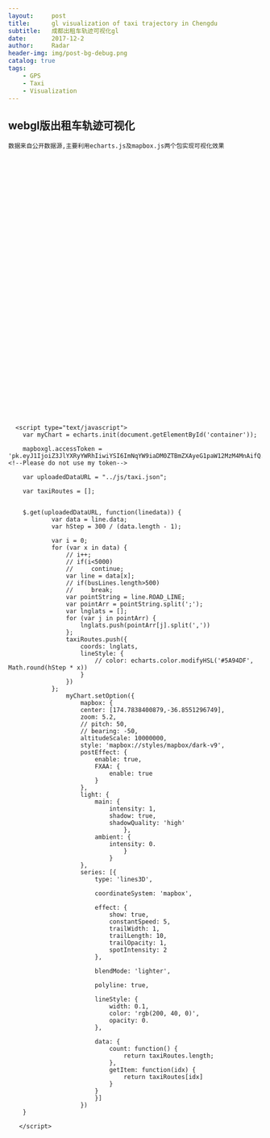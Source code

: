 ```yaml
---
layout:     post
title:      gl visualization of taxi trajectory in Chengdu
subtitle:   成都出租车轨迹可视化gl
date:       2017-12-2
author:     Radar
header-img: img/post-bg-debug.png
catalog: true
tags:
	- GPS
	- Taxi
	- Visualization
---
```



## webgl版出租车轨迹可视化
	数据来自公开数据源,主要利用echarts.js及mapbox.js两个包实现可视化效果
<html style="height: 100%">
   <head>
		<script src='https://api.mapbox.com/mapbox-gl-js/v0.38.0/mapbox-gl.js'></script>
		<link href='https://api.mapbox.com/mapbox-gl-js/v0.38.0/mapbox-gl.css' rel='stylesheet' />
       <meta charset="utf-8">
   </head>
   <body style="height: 100%; margin: 0">
      <div id="container" style="width:750px;height:500px;"></div>
      <br>
      <script type="text/javascript" src="http://data-visual.cn/datav/src/js/echarts/echarts-3.8.4.min.js"></script>

      <script type="text/javascript">
        var myChart = echarts.init(document.getElementById('container'));
		 
		mapboxgl.accessToken = 'pk.eyJ1IjoiZ3JlYXRyYWRhIiwiYSI6ImNqYW9iaDM0ZTBmZXAyeG1paW12MzM4MnAifQ.Lz_wF3srdlOYOJBvwWT5VA'; <!--Please do not use my token-->
		
		var uploadedDataURL = "../js/taxi.json";
		
		var taxiRoutes = [];
		
		
		$.get(uploadedDataURL, function(linedata)) {
				var data = line.data;
				var hStep = 300 / (data.length - 1);
				
				var i = 0;
				for (var x in data) {
					// i++;
					// if(i<5000)
					//     continue;
					var line = data[x];
					// if(busLines.length>500)
					//     break;
					var pointString = line.ROAD_LINE;
					var pointArr = pointString.split(';');
					var lnglats = [];
					for (var j in pointArr) {
						lnglats.push(pointArr[j].split(','))
					};
					taxiRoutes.push({
						coords: lnglats,
						lineStyle: {
							// color: echarts.color.modifyHSL('#5A94DF', Math.round(hStep * x))
						}
					})
				};
					myChart.setOption({
						mapbox: {
						center: [174.7838400879,-36.8551296749],
						zoom: 5.2,
						// pitch: 50,
						// bearing: -50,
						altitudeScale: 10000000,
						style: 'mapbox://styles/mapbox/dark-v9',
						postEffect: {
							enable: true,
							FXAA: {
								enable: true
							}
						},
						light: {
							main: {
								intensity: 1,
								shadow: true,
								shadowQuality: 'high'
									},
							ambient: {
								intensity: 0.
									}
								}
						},
						series: [{
							type: 'lines3D',

							coordinateSystem: 'mapbox',

							effect: {
								show: true,
								constantSpeed: 5,
								trailWidth: 1,
								trailLength: 10,
								trailOpacity: 1,
								spotIntensity: 2
							},

							blendMode: 'lighter',

							polyline: true,

							lineStyle: {
								width: 0.1,
								color: 'rgb(200, 40, 0)',
								opacity: 0.
							},

							data: {
								count: function() {
									return taxiRoutes.length;
								},
								getItem: function(idx) {
									return taxiRoutes[idx]
								}
							}
							}]
						})
		}
		
       </script>
   </body>
</html>


